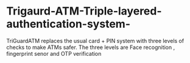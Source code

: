 # Trigaurd-ATM-Triple-layered-authentication-system-
TriGuardATM replaces the usual card + PIN system with three levels of checks to make ATMs safer. The three levels are Face recognition , fingerprint senor and OTP verification

